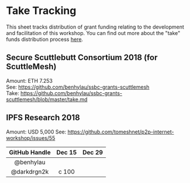 # Take Tracking

This sheet tracks distribution of grant funding relating to the development and facilitation of this workshop. You can find out more about the "take" funds distribution process [here](https://github.com/benhylau/ssbc-grants-scuttlemesh/blob/master/README.md#funds-distribution).

## Secure Scuttlebutt Consortium 2018 (for ScuttleMesh)

Amount: ETH 7.253  
See: https://github.com/benhylau/ssbc-grants-scuttlemesh  
Take: https://github.com/benhylau/ssbc-grants-scuttlemesh/blob/master/take.md

## IPFS Research 2018

Amount: USD 5,000
See: https://github.com/tomeshnet/p2p-internet-workshop/issues/55

| GitHub Handle | Dec 15 | Dec 29 |
|:-------------:|:------:|:------:|
| @benhylau     |        |        |
| @darkdrgn2k   |   c 100|        |
